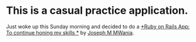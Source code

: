 # This is a casual practice application.

Just woke up this Sunday morning and decided to do a 
[*Ruby on Rails App: 
To continue honing my skills *](http://theappwebtech.com)
by [Joseph M MWania](https://github.com/appwebtech).